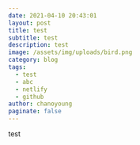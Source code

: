 ```yaml
---
date: 2021-04-10 20:43:01
layout: post
title: test
subtitle: test
description: test
image: /assets/img/uploads/bird.png
category: blog
tags:
  - test
  - abc
  - netlify
  - github
author: chanoyoung
paginate: false
---
```

test